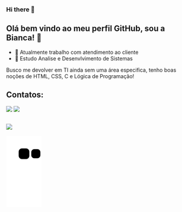 ### Hi there 👋

<!--
**BiBiianca/BiBiianca** is a ✨ _special_ ✨ repository because its `README.md` (this file) appears on your GitHub profile.

Here are some ideas to get you started:

- 🔭 I’m currently working on ...
- 🌱 I’m currently learning ...
- 👯 I’m looking to collaborate on ...
- 🤔 I’m looking for help with ...
- 💬 Ask me about ...
- 📫 How to reach me: ...
- 😄 Pronouns: ...
- ⚡ Fun fact: ...
--> 
## Olá bem vindo ao meu perfil GitHub, sou a Bianca! 👋
- 🔭 Atualmente trabalho com atendimento ao cliente
- 🌱 Estudo Analise e Desenvlvimento de Sistemas 
            
Busco me devolver em TI ainda sem uma área especifica, tenho boas noções de HTML, CSS, C e Lógica de Programação! 

## Contatos:
<div>
<a href="https://www.instagram.com/nyan_id/" target="_blank"><img src="https://img.shields.io/badge/-Instagram-%23E4405F?style=for-the-badge&logo=instagram&logoColor=white" target="_blank"></a>
<a href="https://www.linkedin.com/in/bianca-ffarias/" target="_blank"><img src="https://img.shields.io/badge/-LinkedIn-%230077B5?style=for-the-badge&logo=linkedin&logoColor=white" target="_blank"></a>   
</div>

##  
<div>
<a href="https://github.com/BiBiianca">
<img height="180em" src="https://github-readme-stats.vercel.app/api?username=BiBiianca&show_icons=true&theme=dracula&include_all_commits=true&count_private=true"/>
</div>

![Snake animation](https://github.com/BiBiianca/BiBiianca/blob/output/github-contribution-grid-snake.svg)

          

